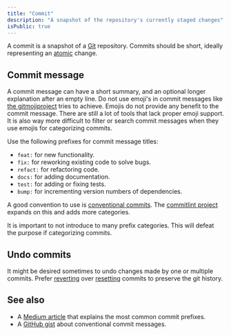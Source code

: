 ```yaml
---
title: "Commit"
description: "A snapshot of the repository's currently staged changes"
isPublic: true
---
```


A commit is a snapshot of a [Git](git) repository. Commits should be short,
ideally representing an [atomic](atomic) change.

## Commit message
A commit message can have a short summary, and an optional longer explanation
after an empty line. Do not use emoji's in commit messages like
[the gitmojiproject](https://gitmoji.dev/) tries to achieve. Emojis do not
provide any benefit to the commit message. There are still a lot of tools that
lack proper emoji support. It is also way more difficult to filter or search
commit messages when they use emojis for categorizing commits.

Use the following prefixes for commit message titles:

* `feat:` for new functionality.
* `fix:` for reworking existing code to solve bugs.
* `refact:` for refactoring code.
* `docs:` for adding documentation.
* `test:` for adding or fixing tests.
* `bump:` for incrementing version numbers of dependencies.

A good convention to use is [conventional commits](https://www.conventionalcommits.org).
The [commitlint project](https://github.com/conventional-changelog/commitlint)
expands on this and adds more categories.

It is important to not introduce to many prefix categories. This will defeat the
purpose if categorizing commits.

## Undo commits
It might be desired sometimes to undo changes made by one or multiple commits.
Prefer [reverting](revert) over [resetting](reset) commits to preserve the git
history.

## See also
* A [Medium article](https://medium.com/neudesic-innovation/conventional-commits-a-better-way-78d6785c2e08)
  that explains the most common commit prefixes.
* A [GitHub gist](https://gist.github.com/qoomon/5dfcdf8eec66a051ecd85625518cfd13)
  about conventional commit messages.
